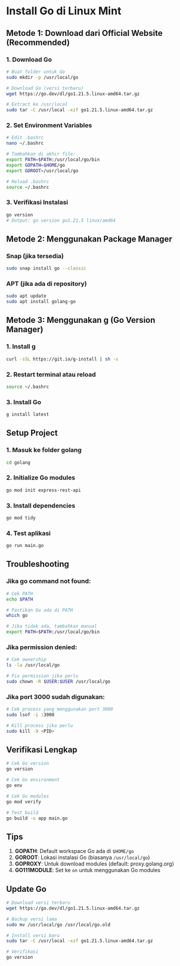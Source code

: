 # Install Go di Linux Mint

## Metode 1: Download dari Official Website (Recommended)

### 1. Download Go
```bash
# Buat folder untuk Go
sudo mkdir -p /usr/local/go

# Download Go (versi terbaru)
wget https://go.dev/dl/go1.21.5.linux-amd64.tar.gz

# Extract ke /usr/local
sudo tar -C /usr/local -xzf go1.21.5.linux-amd64.tar.gz
```

### 2. Set Environment Variables
```bash
# Edit .bashrc
nano ~/.bashrc

# Tambahkan di akhir file:
export PATH=$PATH:/usr/local/go/bin
export GOPATH=$HOME/go
export GOROOT=/usr/local/go

# Reload .bashrc
source ~/.bashrc
```

### 3. Verifikasi Instalasi
```bash
go version
# Output: go version go1.21.5 linux/amd64
```

## Metode 2: Menggunakan Package Manager

### Snap (jika tersedia)
```bash
sudo snap install go --classic
```

### APT (jika ada di repository)
```bash
sudo apt update
sudo apt install golang-go
```

## Metode 3: Menggunakan g (Go Version Manager)

### 1. Install g
```bash
curl -sSL https://git.io/g-install | sh -s
```

### 2. Restart terminal atau reload
```bash
source ~/.bashrc
```

### 3. Install Go
```bash
g install latest
```

## Setup Project

### 1. Masuk ke folder golang
```bash
cd golang
```

### 2. Initialize Go modules
```bash
go mod init express-rest-api
```

### 3. Install dependencies
```bash
go mod tidy
```

### 4. Test aplikasi
```bash
go run main.go
```

## Troubleshooting

### Jika go command not found:
```bash
# Cek PATH
echo $PATH

# Pastikan Go ada di PATH
which go

# Jika tidak ada, tambahkan manual
export PATH=$PATH:/usr/local/go/bin
```

### Jika permission denied:
```bash
# Cek ownership
ls -la /usr/local/go

# Fix permission jika perlu
sudo chown -R $USER:$USER /usr/local/go
```

### Jika port 3000 sudah digunakan:
```bash
# Cek process yang menggunakan port 3000
sudo lsof -i :3000

# Kill process jika perlu
sudo kill -9 <PID>
```

## Verifikasi Lengkap

```bash
# Cek Go version
go version

# Cek Go environment
go env

# Cek Go modules
go mod verify

# Test build
go build -o app main.go
```

## Tips

1. **GOPATH**: Default workspace Go ada di `$HOME/go`
2. **GOROOT**: Lokasi instalasi Go (biasanya `/usr/local/go`)
3. **GOPROXY**: Untuk download modules (default: proxy.golang.org)
4. **GO111MODULE**: Set ke `on` untuk menggunakan Go modules

## Update Go

```bash
# Download versi terbaru
wget https://go.dev/dl/go1.21.5.linux-amd64.tar.gz

# Backup versi lama
sudo mv /usr/local/go /usr/local/go.old

# Install versi baru
sudo tar -C /usr/local -xzf go1.21.5.linux-amd64.tar.gz

# Verifikasi
go version
``` 